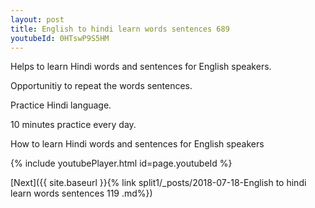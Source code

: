 ```yaml
---
layout: post
title: English to hindi learn words sentences 689 
youtubeId: 0HTswP9S5HM
---
```

 
 
Helps to learn Hindi words and sentences for English speakers.

Opportunitiy to repeat the words sentences. 

Practice Hindi language. 
 
10 minutes practice every day. 
 
How to learn Hindi words and sentences for English speakers 
 
{% include youtubePlayer.html id=page.youtubeId %}
 
 
[Next]({{ site.baseurl }}{% link  split1/_posts/2018-07-18-English to hindi learn words sentences 119 .md%})
 

